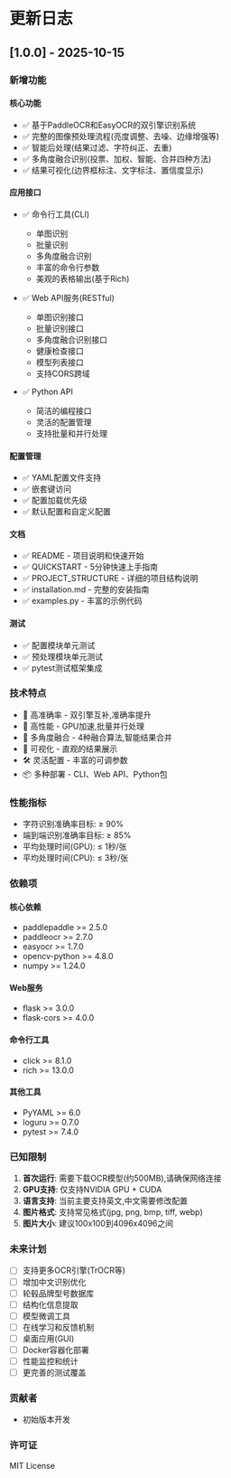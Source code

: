 # 更新日志

## [1.0.0] - 2025-10-15

### 新增功能

#### 核心功能
- ✅ 基于PaddleOCR和EasyOCR的双引擎识别系统
- ✅ 完整的图像预处理流程(亮度调整、去噪、边缘增强等)
- ✅ 智能后处理(结果过滤、字符纠正、去重)
- ✅ 多角度融合识别(投票、加权、智能、合并四种方法)
- ✅ 结果可视化(边界框标注、文字标注、置信度显示)

#### 应用接口
- ✅ 命令行工具(CLI)
  - 单图识别
  - 批量识别
  - 多角度融合识别
  - 丰富的命令行参数
  - 美观的表格输出(基于Rich)

- ✅ Web API服务(RESTful)
  - 单图识别接口
  - 批量识别接口
  - 多角度融合识别接口
  - 健康检查接口
  - 模型列表接口
  - 支持CORS跨域

- ✅ Python API
  - 简洁的编程接口
  - 灵活的配置管理
  - 支持批量和并行处理

#### 配置管理
- ✅ YAML配置文件支持
- ✅ 嵌套键访问
- ✅ 配置加载优先级
- ✅ 默认配置和自定义配置

#### 文档
- ✅ README - 项目说明和快速开始
- ✅ QUICKSTART - 5分钟快速上手指南
- ✅ PROJECT_STRUCTURE - 详细的项目结构说明
- ✅ installation.md - 完整的安装指南
- ✅ examples.py - 丰富的示例代码

#### 测试
- ✅ 配置模块单元测试
- ✅ 预处理模块单元测试
- ✅ pytest测试框架集成

### 技术特点

- 🎯 高准确率 - 双引擎互补,准确率提升
- 🚀 高性能 - GPU加速,批量并行处理
- 🔄 多角度融合 - 4种融合算法,智能结果合并
- 🎨 可视化 - 直观的结果展示
- 🛠️ 灵活配置 - 丰富的可调参数
- 📦 多种部署 - CLI、Web API、Python包

### 性能指标

- 字符识别准确率目标: ≥ 90%
- 端到端识别准确率目标: ≥ 85%
- 平均处理时间(GPU): ≤ 1秒/张
- 平均处理时间(CPU): ≤ 3秒/张

### 依赖项

#### 核心依赖
- paddlepaddle >= 2.5.0
- paddleocr >= 2.7.0
- easyocr >= 1.7.0
- opencv-python >= 4.8.0
- numpy >= 1.24.0

#### Web服务
- flask >= 3.0.0
- flask-cors >= 4.0.0

#### 命令行工具
- click >= 8.1.0
- rich >= 13.0.0

#### 其他工具
- PyYAML >= 6.0
- loguru >= 0.7.0
- pytest >= 7.4.0

### 已知限制

1. **首次运行**: 需要下载OCR模型(约500MB),请确保网络连接
2. **GPU支持**: 仅支持NVIDIA GPU + CUDA
3. **语言支持**: 当前主要支持英文,中文需要修改配置
4. **图片格式**: 支持常见格式(jpg, png, bmp, tiff, webp)
5. **图片大小**: 建议100x100到4096x4096之间

### 未来计划

- [ ] 支持更多OCR引擎(TrOCR等)
- [ ] 增加中文识别优化
- [ ] 轮毂品牌型号数据库
- [ ] 结构化信息提取
- [ ] 模型微调工具
- [ ] 在线学习和反馈机制
- [ ] 桌面应用(GUI)
- [ ] Docker容器化部署
- [ ] 性能监控和统计
- [ ] 更完善的测试覆盖

### 贡献者

- 初始版本开发

### 许可证

MIT License
